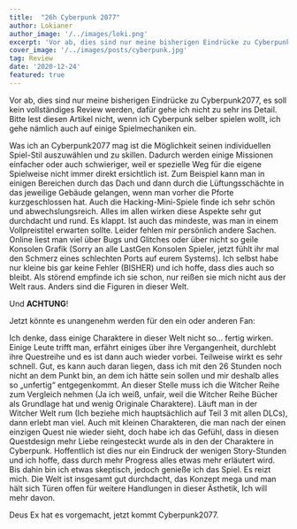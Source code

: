 ```yaml
---
title:  "26h Cyberpunk 2077"
author: Lokianer
author_image: '/../images/loki.png'
excerpt: 'Vor ab, dies sind nur meine bisherigen Eindrücke zu Cyberpunk2077, es soll kein vollständiges Review werden, dafür gehe ich nicht zu sehr ins Detail. Bitte lest diesen Artikel nicht, wenn ich Cyberpunk selber spielen wollt, ich gehe nämlich auch auf einige Spielmechaniken ein.'
cover_image: '/../images/posts/cyberpunk.jpg'
tag: Review
date: '2020-12-24'
featured: true
---
```

Vor ab, dies sind nur meine bisherigen Eindrücke zu Cyberpunk2077, es soll kein vollständiges Review werden, dafür gehe ich nicht zu sehr ins Detail. Bitte lest diesen Artikel nicht, wenn ich Cyberpunk selber spielen wollt, ich gehe nämlich auch auf einige Spielmechaniken ein.

Was ich an Cyberpunk2077 mag ist die Möglichkeit seinen individuellen Spiel-Stil auszuwählen und zu skillen. Dadurch werden einige Missionen einfacher oder auch schwieriger, weil er spezielle Weg für die eigene Spielweise nicht immer direkt ersichtlich ist. Zum Beispiel kann man in einigen Bereichen durch das Dach und dann durch die Lüftungsschächte in das jeweilige Gebäude gelangen, wenn man vorher die Pforte kurzgeschlossen hat.
Auch die Hacking-Mini-Spiele finde ich sehr schön und abwechslungsreich. Alles im allen wirken diese Aspekte sehr gut durchdacht und rund. Es klappt. Ist auch das mindeste, was man in einem Vollpreistitel erwarten sollte. Leider fehlen mir persönlich andere Sachen.
Online liest man viel über Bugs und Glitches oder über nicht so geile Konsolen Grafik (Sorry an alle LastGen Konsolen Spieler, jetzt fühlt ihr mal den Schmerz eines schlechten Ports auf eurem Systems). Ich selbst habe nur kleine bis gar keine Fehler (BISHER) und ich hoffe, dass dies auch so bleibt. Als störend empfinde ich sie schon, nur reißen sie mich nicht aus der Welt raus. Anders sind die Figuren in dieser Welt. 

Und **ACHTUNG**! 

Jetzt könnte es unangenehm werden für den ein oder anderen Fan:

Ich denke, dass einige Charaktere in dieser Welt nicht so… fertig wirken.
Einige Leute trifft man, erfährt einiges über ihre Vergangenheit, durchlebt ihre Questreihe und es ist dann auch wieder vorbei. Teilweise wirkt es sehr schnell. Gut, es kann auch daran liegen, dass ich mit den 26 Stunden noch nicht an dem Punkt bin, an dem ich hätte sein sollen und mir deshalb alles so „unfertig“ entgegenkommt. An dieser Stelle muss ich die Witcher Reihe zum Vergleich nehmen (Ja ich weiß, unfair, weil die Witcher Reihe Bücher als Grundlage hat und wenig Originale Charaktere). Läuft man in der Witcher Welt rum (Ich beziehe mich hauptsächlich auf Teil 3 mit allen DLCs), dann erlebt man viel. Auch mit kleinen Charakteren, die man nach der einen einzigen Quest nie wieder sieht, doch habe ich das Gefühl, dass in diesen Questdesign mehr Liebe reingesteckt wurde als in den der Charaktere in Cyberpunk.
Hoffentlich ist dies nur ein Eindruck der wenigen Story-Stunden und ich hoffe, dass durch mehr Progress alles etwas mehr erläutert wird. Bis dahin bin ich etwas skeptisch, jedoch genieße ich das Spiel. Es reizt mich. Die Welt ist insgesamt gut durchdacht, das Konzept mega und man hält sich Türen offen für weitere Handlungen in dieser Ästhetik, Ich will mehr davon. 

Deus Ex hat es vorgemacht, jetzt kommt Cyberpunk2077.